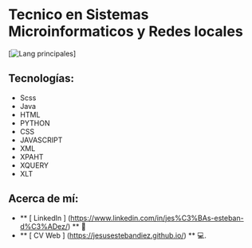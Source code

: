 # Tecnico en Sistemas Microinformaticos y Redes locales
[![Lang principales](https://github-readme-stats.vercel.app/api/top-langs/?username=jesusestebandiez&theme=tokyonight)]
##  Tecnologías:
- Scss
- Java
- HTML
- PYTHON
- CSS
- JAVASCRIPT
- XML
- XPAHT
- XQUERY
- XLT
##  Acerca de mí:
-  ** [ LinkedIn ] (https://www.linkedin.com/in/jes%C3%BAs-esteban-d%C3%ADez/) ** 🏢️
-  ** [ CV Web ] (https://jesusestebandiez.github.io/) ** 💻.
